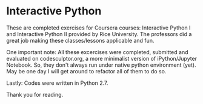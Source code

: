 # Interactive Python
These are completed exercises for Coursera courses: Interactive Python I and Interactive Python II provided by Rice University.  The professors did a great job making these classes/lessons applicable and fun.  

One important note:  All these excercises were completed, submitted and evaluated on codesculptor.org, a more minimalist version of iPython/Jupyter Notebook.  So, they don't always run under native python environment (yet).  May be one day I will get around to refactor all of them to do so.  

Lastly: Codes were written in Python 2.7.  

Thank you for reading. 
